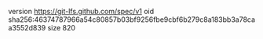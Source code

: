 version https://git-lfs.github.com/spec/v1
oid sha256:46374787966a54c80857b03bf9256fbe9cbf6b279c8a183bb3a78caa3552d839
size 820
